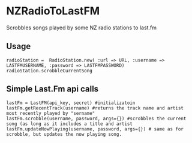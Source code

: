 NZRadioToLastFM
===============

Scrobbles songs played by some NZ radio stations to last.fm

Usage
-----
    radioStation =  RadioStation.new( :url => URL, :username => LASTFMUSERNAME, :password => LASTFMPASSWORD)
    radioStation.scrobbleCurrentSong


Simple Last.Fm api calls
------------------------

    lastFm = LastFM(api_key, secret) #initializatoin
    lastFm.getRecentTrack(username) #returns the track name and artist most recently played by "sername"
    lastFm.scrobble(username, password, args={}) #scrobbles the current song (as long as it includes a title and artist
    lastFm.updateNowPlaying(username, password, args={}) # same as for scrobble, but updates the now playing song.

